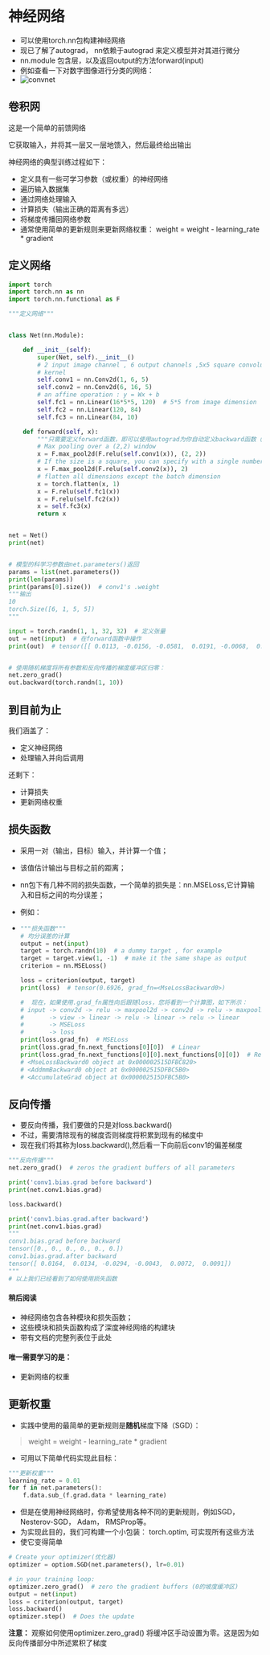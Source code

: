 # 神经网络

- 可以使用torch.nn包构建神经网络
- 现已了解了autograd， nn依赖于autograd 来定义模型并对其进行微分
- nn.module 包含层，以及返回output的方法forward(input)
- 例如查看一下对数字图像进行分类的网络：
- ![convnet](https://pytorch.apachecn.org/docs/1.7/img/3250cbba812d68265cf7815d987bcd1b.png)

## 卷积网

这是一个简单的前馈网络

它获取输入，并将其一层又一层地馈入，然后最终给出输出

神经网络的典型训练过程如下：

- 定义具有一些可学习参数（或权重）的神经网络
- 遍历输入数据集
- 通过网络处理输入
- 计算损失（输出正确的距离有多远）
- 将梯度传播回网络参数
- 通常使用简单的更新规则来更新网络权重： weight = weight - learning_rate * gradient

## 定义网络

```python
import torch
import torch.nn as nn
import torch.nn.functional as F

"""定义网络"""


class Net(nn.Module):

    def __init__(self):
        super(Net, self).__init__()
        # 2 input image channel , 6 output channels ,5x5 square convolution
        # kernel
        self.conv1 = nn.Conv2d(1, 6, 5)
        self.conv2 = nn.Conv2d(6, 16, 5)
        # an affine operation : y = Wx + b
        self.fc1 = nn.Linear(16*5*5, 120)  # 5*5 from image dimension
        self.fc2 = nn.Linear(120, 84)
        self.fc3 = nn.Linear(84, 10)

    def forward(self, x):
        """只需要定义forward函数，即可以使用autograd为你自动定义backward函数（计算梯度），可以在forward函数中使用任何张量操作"""
        # Max pooling over a (2,2) window
        x = F.max_pool2d(F.relu(self.conv1(x)), (2, 2))
        # If the size is a square, you can specify with a single number
        x = F.max_pool2d(F.relu(self.conv2(x)), 2)
        # flatten all dimensions except the batch dimension
        x = torch.flatten(x, 1)
        x = F.relu(self.fc1(x))
        x = F.relu(self.fc2(x))
        x = self.fc3(x)
        return x


net = Net()
print(net)


# 模型的科学习参数由net.parameters()返回
params = list(net.parameters())
print(len(params))
print(params[0].size())  # conv1's .weight
"""输出
10
torch.Size([6, 1, 5, 5])
"""

input = torch.randn(1, 1, 32, 32)  # 定义张量
out = net(input)  # 在forward函数中操作
print(out)  # tensor([[ 0.0113, -0.0156, -0.0581,  0.0191, -0.0068,  0.0167, -0.0323, -0.0384,0.1187,  0.1024]], grad_fn=<AddmmBackward0>)


# 使用随机梯度将所有参数和反向传播的梯度缓冲区归零：
net.zero_grad()
out.backward(torch.randn(1, 10))

```

## 到目前为止

我们涵盖了：

- 定义神经网络
- 处理输入并向后调用

还剩下：

- 计算损失
- 更新网络权重



## 损失函数

- 采用一对（输出，目标）输入，并计算一个值；

- 该值估计输出与目标之前的距离；

- nn包下有几种不同的损失函数，一个简单的损失是：nn.MSELoss,它计算输入和目标之间的均分误差；

- 例如：

- ```Python
  """损失函数"""
  # 均分误差的计算
  output = net(input)
  target = torch.randn(10)  # a dummy target , for example
  target = target.view(1, -1)  # make it the same shape as output
  criterion = nn.MSELoss()
  
  loss = criterion(output, target)
  print(loss)  # tensor(0.6926, grad_fn=<MseLossBackward0>)
  
  #  现在，如果使用.grad_fn属性向后跟随loss，您将看到一个计算图，如下所示：
  # input -> conv2d -> relu -> maxpool2d -> conv2d -> relu -> maxpool2d
  #       -> view -> linear -> relu -> linear -> relu -> linear
  #       -> MSELoss
  #       -> loss
  print(loss.grad_fn)  # MSELoss
  print(loss.grad_fn.next_functions[0][0])  # Linear
  print(loss.grad_fn.next_functions[0][0].next_functions[0][0])  # Relu
  # <MseLossBackward0 object at 0x000002515DFBC820>
  # <AddmmBackward0 object at 0x000002515DFBC5B0>
  # <AccumulateGrad object at 0x000002515DFBC5B0>
  
  ```



## 反向传播
- 要反向传播，我们要做的只是对loss.backward()
- 不过，需要清除现有的梯度否则梯度将积累到现有的梯度中
- 现在我们将其称为loss.backward(),然后看一下向前后conv1的偏差梯度
```python
"""反向传播"""
net.zero_grad()  # zeros the gradient buffers of all parameters

print('conv1.bias.grad before backward')
print(net.conv1.bias.grad)

loss.backward()

print('conv1.bias.grad.after backward')
print(net.conv1.bias.grad)
"""
conv1.bias.grad before backward
tensor([0., 0., 0., 0., 0., 0.])
conv1.bias.grad.after backward
tensor([ 0.0164,  0.0134, -0.0294, -0.0043,  0.0072,  0.0091])
"""
# 以上我们已经看到了如何使用损失函数
```
#### 稍后阅读
- 神经网络包含各种模块和损失函数；
- 这些模块和损失函数构成了深度神经网络的构建块
- 带有文档的完整列表位于此处

#### 唯一需要学习的是：
- 更新网络的权重


## 更新权重
- 实践中使用的最简单的更新规则是**随机**梯度下降（SGD）：

> weight = weight - learning_rate * gradient

- 可用以下简单代码实现此目标：
```Python
"""更新权重"""
learning_rate = 0.01
for f in net.parameters():
    f.data.sub_(f.grad.data * learning_rate)
```
- 但是在使用神经网络时，你希望使用各种不同的更新规则，例如SGD，Nesterov-SGD， Adam， RMSProp等。
- 为实现此目的，我们可构建一个小包装： torch.optim, 可实现所有这些方法
- 使它变得简单
```Python
# Create your optimizer(优化器)
optimizer = optiom.SGD(net.parameters(), lr=0.01)

# in your training loop:
optimizer.zero_grad()  # zero the gradient buffers (0的坡度缓冲区)
output = net(input)
loss = criterion(output, target)
loss.backward()
optimizer.step()  # Does the update
```
**注意：** 观察如何使用optimizer.zero_grad() 将缓冲区手动设置为零。这是因为如反向传播部分中所述累积了梯度
